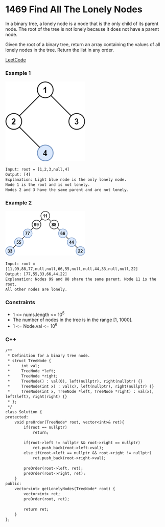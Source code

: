 # 1469 Find All The Lonely Nodes

In a binary tree, a lonely node is a node that is the only child of its parent node. The root of the tree is not lonely because it does not have a parent node.

Given the root of a binary tree, return an array containing the values of all lonely nodes in the tree. Return the list in any order.

[LeetCode](https://leetcode.cn/problems/find-all-the-lonely-nodes/)

### Example 1

<img src="img/1469_1.png" width = "250"/>

```
Input: root = [1,2,3,null,4]
Output: [4]
Explanation: Light blue node is the only lonely node.
Node 1 is the root and is not lonely.
Nodes 2 and 3 have the same parent and are not lonely.
```

### Example 2

<img src="img/1469_2.png" width = "250"/>

```
Input: root = [11,99,88,77,null,null,66,55,null,null,44,33,null,null,22]
Output: [77,55,33,66,44,22]
Explanation: Nodes 99 and 88 share the same parent. Node 11 is the root.
All other nodes are lonely.
``` 

### Constraints

* 1 <= nums.length <= 10<sup>5</sup>
* The number of nodes in the tree is in the range [1, 1000].
* 1 <= Node.val <= 10<sup>6</sup>

### C++ 

```
/**
 * Definition for a binary tree node.
 * struct TreeNode {
 *     int val;
 *     TreeNode *left;
 *     TreeNode *right;
 *     TreeNode() : val(0), left(nullptr), right(nullptr) {}
 *     TreeNode(int x) : val(x), left(nullptr), right(nullptr) {}
 *     TreeNode(int x, TreeNode *left, TreeNode *right) : val(x), left(left), right(right) {}
 * };
 */
class Solution {
protected:
    void preOrder(TreeNode* root, vector<int>& ret){
        if(root == nullptr)
            return;
        
        if(root->left != nullptr && root->right == nullptr)
            ret.push_back(root->left->val);
        else if(root->left == nullptr && root->right != nullptr)
            ret.push_back(root->right->val);
        
        preOrder(root->left, ret);
        preOrder(root->right, ret);
    }
public:
    vector<int> getLonelyNodes(TreeNode* root) {
        vector<int> ret;
        preOrder(root, ret);

        return ret;
    }
};
```
